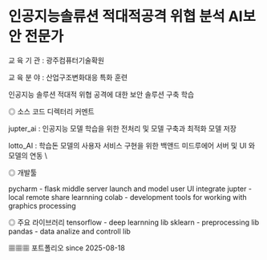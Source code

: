 # 인공지능솔류션 적대적공격 위협 분석 AI보안 전문가
 
 교 육 기 관 : 광주컴퓨터기술확원  
 
 교 육 분 야 : 산업구조변화대응 특화 훈련  

인공지능 솔루션 적대적 위협 공격에 대한 보안 솔루션 구축 학습   

◎ 소스 코드 디렉터리 커멘트  

jupter_ai : 인공지능 모델 학습을 위한 전처리 및 모델 구축과 최적화 모델 저장  

lotto_AI : 학습돈 모델의 사용자 서비스 구현을 위한 백앤드 미드루에어 서버 및  UI 와 모델의 연동  \

◎ 개발툴 

pycharm - flask middle server launch and model user UI integrate 
jupter - local remote share learnning 
colab - development tools for working with graphics processing 

 ◎ 주요 라이브러리 
 tensorflow - deep learnning lib 
 sklearn - preprocessing lib 
 pandas - data analize and controll lib 

▦▦▦ 포트폴리오 since 2025-08-18  
